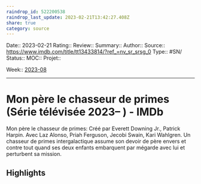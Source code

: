```yaml
---
raindrop_id: 522200538
raindrop_last_update: 2023-02-21T13:42:27.408Z
share: true
category: source
---
```


Date:: 2023-02-21
Rating::
Review:: 
Summary:: 
Author::
Source:: https://www.imdb.com/title/tt13433814/?ref_=nv_sr_srsg_0
Type:: #SN/
Status:: 
MOC::
Projet:: 

Week:: [2023-08](2023-08.md)

***
# Mon père le chasseur de primes (Série télévisée 2023– ) - IMDb

Mon père le chasseur de primes: Créé par Everett Downing Jr., Patrick Harpin. Avec Laz Alonso, Priah Ferguson, Jecobi Swain, Kari Wahlgren. Un chasseur de primes intergalactique assume son devoir de père envers et contre tout quand ses deux enfants embarquent par mégarde avec lui et perturbent sa mission.

## Highlights

